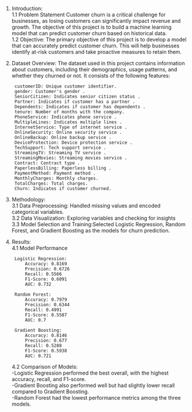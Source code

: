 1. Introduction:<br />
   1.1 Problem Statement
      Customer churn is a critical challenge for businesses, as losing customers can significantly impact revenue and growth.         The objective of this project is to build a machine learning model that can predict customer churn based on historical data.<br />
   1.2 Objective:
       The primary objective of this project is to develop a model that can accurately predict customer churn. This will help businesses identify at-risk customers and take proactive measures to retain them.<br />
       
2. Dataset Overview:
     The dataset used in this project contains information about customers, including their demographics, usage patterns, and whether they churned or not. It consists of the following features:

        customerID: Unique customer identifier.
        gender: Customer's gender .
        SeniorCitizen: Indicates senior citizen status .
        Partner: Indicates if customer has a partner .
        Dependents: Indicates if customer has dependents .
        tenure: Number of months with the company.
        PhoneService: Indicates phone service .
        MultipleLines: Indicates multiple lines .
        InternetService: Type of internet service .
        OnlineSecurity: Online security service .
        OnlineBackup: Online backup service .
        DeviceProtection: Device protection service .
        TechSupport: Tech support service .
        StreamingTV: Streaming TV service .
        StreamingMovies: Streaming movies service .
        Contract: Contract type .
        PaperlessBilling: Paperless billing .
        PaymentMethod: Payment method .
        MonthlyCharges: Monthly charges.
        TotalCharges: Total charges.
        Churn: Indicates if customer churned.
        
3. Methodology:<br />
    3.1 Data Preprocessing: Handled missing values and encoded categorical variables.<br />
    3.2 Data Visualization: Exploring variables and checking for insights<br />
    3.3 Model Selection and Training:Selected Logistic Regression, Random Forest, and Gradient Boosting as the models for churn prediction.
    
4. Results:<br />
    4.1 Model Performance<br />
    
        Logistic Regression:
            Accuracy: 0.8169
            Precision: 0.6726
            Recall: 0.5566
            F1-Score: 0.6091
            AUC: 0.732
            
        Random Forest:
            Accuracy: 0.7979
            Precision: 0.6344
            Recall: 0.4991
            F1-Score: 0.5587
            AUC: 0.7
        
        Gradient Boosting:
            Accuracy: 0.8146
            Precision: 0.677
            Recall: 0.5288
            F1-Score: 0.5938
            AUC: 0.721

    4.2 Comparison of Models:<br />
        -Logistic Regression performed the best overall, with the highest accuracy, recall, and F1-score.<br />
        -Gradient Boosting also performed well but had slightly lower recall compared to Gradient Boosting.<br />
        -Random Forest had the lowest performance metrics among the three models.<br />
